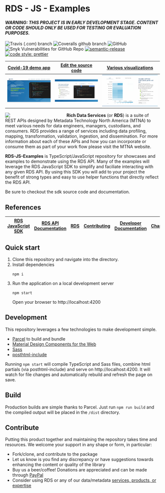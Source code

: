 # RDS - JS - Examples

#### _WARNING: THIS PROJECT IS IN EARLY DEVELOPMENT STAGE. CONTENT OR CODE SHOULD ONLY BE USED FOR TESTING OR EVALUATION PURPOSES._

![Travis (.com) branch](https://img.shields.io/travis/com/mtna/rds-js-examples?style=for-the-badge)
![Coveralls github branch](https://img.shields.io/coveralls/github/mtna/rds-js-examples?style=for-the-badge)
![GitHub](https://img.shields.io/github/license/mtna/rds-js-examples?style=for-the-badge)
![Snyk Vulnerabilities for GitHub Repo](https://img.shields.io/snyk/vulnerabilities/github/mtna/rds-js-examples?style=for-the-badge)
[![semantic-release](https://img.shields.io/badge/%20%20%F0%9F%93%A6%F0%9F%9A%80-semantic--release-e10079.svg?style=for-the-badge)](https://github.com/semantic-release/semantic-release)
[![code style: prettier](https://img.shields.io/badge/code_style-prettier-ff69b4.svg?style=for-the-badge)](https://github.com/prettier/prettier)

| [Covid-19 demo app](https://mtna.github.io/rds-js-examples/) | [Edit the source code](https://mtna.github.io/rds-js-examples/#number-of-cases-example) | [Various visualizations](https://mtna.github.io/rds-js-examples/#comparison-gender-and-age-example) |
| ------------------------------------------------------------ | ---------------------------------------------------------------------------- | -------------------------------------------------------------------------------- |
| ![example-app](./resources/screenshot-example-app.jpg)       | ![code-editor](./resources/screenshot-code-editor.jpg)                       | ![visualizations](./resources/screenshot-visualizations.jpg)                     |

<a href="https://www.richdataservices.com"><img src="./resources/rds-logo.png" align="left" width="200"></a>

**Rich Data Services** (or **RDS**) is a suite of REST APIs designed by Metadata Technology North America (MTNA) to meet various needs for data engineers, managers, custodians, and consumers. RDS provides a range of services including data profiling, mapping, transformation, validation, ingestion, and dissemination. For more information about each of these APIs and how you can incorporate or consume them as part of your work flow please visit the MTNA website.

**RDS-JS-Examples** is TypeScript/JavaScript repository for showcases and examples to demonstrate using the RDS API. Many of the examples will leverage the RDS JavaScript SDK to simplify and faciliate interacting with any given RDS API. By using this SDK you will add to your project the benefit of strong types and easy to use helper functions that directly reflect the RDS API.

Be sure to checkout the sdk source code and documentation.

## References

| [RDS JavaScript SDK](https://github.com/mtna/rds-js) | [RDS API Documentation](https://covid19.richdataservices.com/rds/swagger/) | [RDS](https://www.richdataservices.com/) | [Contributing](CONTRIBUTING.md) | [Developer Documentation](DEVELOPER.md) | [Changelog](CHANGELOG.md) |
| ---------------------------------------------------- | -------------------------------------------------------------------------- | ---------------------------------------- | ------------------------------- | --------------------------------------- | ------------------------- |


## Quick start

1. Clone this repository and navigate into the directory.
2. Install dependencies
   ```shell
   npm i
   ```
3. Run the application on a local development server
   ```
   npm start
   ```
   Open your browser to http://localhost:4200

## Development

This repository leverages a few technologies to make development simple.

- [Parcel](https://parceljs.org/) to build and bundle
- [Material Design Components for the Web](https://github.com/material-components/material-components-web/)
- [Sass](https://sass-lang.com/)
- [posthtml-include](https://github.com/posthtml/posthtml-include)

Running `npm start` will compile TypeScript and Sass files, combine html partials (via posthtml-include) and serve on http://localhost:4200. It will watch for file changes and automatically rebuild and refresh the page on save.

## Build

Production builds are simple thanks to Parcel. Just run `npm run build` and the compiled output will be placed in the `/dist` directory.

## Contribute

Putting this product together and maintaining the repository takes time and resources. We welcome your support in any shape or form, in particular:

- Fork/clone, and contribute to the package
- Let us know is you find any discrepancy or have suggestions towards enhancing the content or quality of the library
- Buy us a beer/coffee! Donations are appreciated and can be made through [PayPal](https://www.paypal.com/cgi-bin/webscr?cmd=_s-xclick&hosted_button_id=GKAYVJSBLN92E)
- Consider using RDS or any of our data/metadata [services, products, or expertise](http://www.mtna.us)

